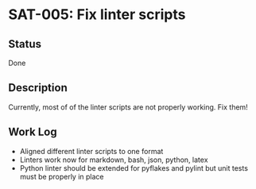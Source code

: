 # SAT-005: Fix linter scripts

## Status

Done

## Description

Currently, most of of the linter scripts are not properly working. Fix them!

## Work Log

- Aligned different linter scripts to one format
- Linters work now for markdown, bash, json, python, latex
- Python linter should be extended for pyflakes and pylint but unit tests must
  be properly in place
